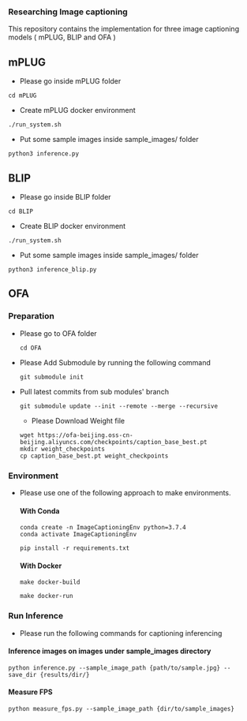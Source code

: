 ### Researching Image captioning

This repository contains the implementation for three image captioning models ( mPLUG, BLIP and OFA )


## mPLUG 

- Please go inside mPLUG folder

```
cd mPLUG
```

- Create mPLUG docker environment

```
./run_system.sh
```

- Put some sample images inside sample_images/ folder

```
python3 inference.py
```

## BLIP

- Please go inside BLIP folder

```
cd BLIP
```

- Create BLIP docker environment

```
./run_system.sh
```

- Put some sample images inside sample_images/ folder

```
python3 inference_blip.py
```

## OFA

### Preparation
- Please go to OFA folder
  ```
  cd OFA
  ```
- Please Add Submodule by running the following command
  ```
  git submodule init
  ```
- Pull latest commits from sub modules' branch
  ```
  git submodule update --init --remote --merge --recursive
  ```
  - Please Download Weight file
  ```
  wget https://ofa-beijing.oss-cn-beijing.aliyuncs.com/checkpoints/caption_base_best.pt
  mkdir weight_checkpoints
  cp caption_base_best.pt weight_checkpoints
  ```

### Environment
- Please use one of the following approach to make environments.
  #### With Conda
    ```
    conda create -n ImageCaptioningEnv python=3.7.4
    conda activate ImageCaptioningEnv
  
    pip install -r requirements.txt
    ```
  
  #### With Docker
    ```
    make docker-build
    
    make docker-run
    ```
### Run Inference
- Please run the following commands for captioning inferencing
#### Inference images on images under sample_images directory
   ```
   python inference.py --sample_image_path {path/to/sample.jpg} --save_dir {results/dir/}
   ```

#### Measure FPS
  ```
  python measure_fps.py --sample_image_path {dir/to/sample_images}
  ```
